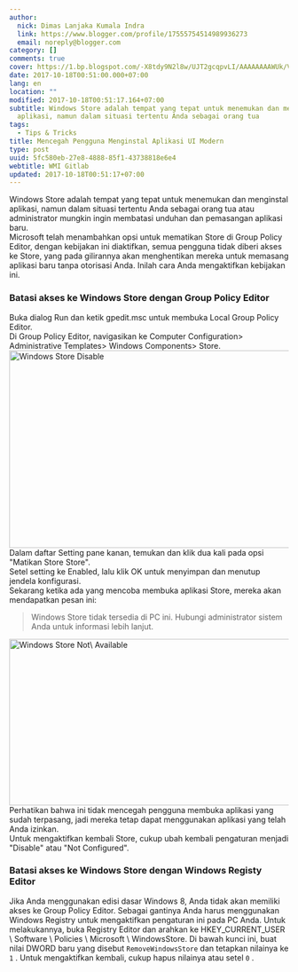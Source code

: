 ```yaml
---
author:
  nick: Dimas Lanjaka Kumala Indra
  link: https://www.blogger.com/profile/17555754514989936273
  email: noreply@blogger.com
category: []
comments: true
cover: https://1.bp.blogspot.com/-X8tdy9N2l8w/UJT2gcqpvLI/AAAAAAAAWUk/VPPxUYEMDPs/s1600/Windows-Store-Disable.png
date: 2017-10-18T00:51:00.000+07:00
lang: en
location: ""
modified: 2017-10-18T00:51:17.164+07:00
subtitle: Windows Store adalah tempat yang tepat untuk menemukan dan menginstal
  aplikasi, namun dalam situasi tertentu Anda sebagai orang tua
tags:
  - Tips & Tricks
title: Mencegah Pengguna Menginstal Aplikasi UI Modern
type: post
uuid: 5fc580eb-27e8-4888-85f1-43738818e6e4
webtitle: WMI Gitlab
updated: 2017-10-18T00:51:17+07:00
---
```


Windows Store adalah tempat yang tepat untuk menemukan dan menginstal     aplikasi, namun dalam situasi tertentu Anda sebagai orang tua atau     administrator mungkin ingin membatasi unduhan dan pemasangan aplikasi baru. <br>Microsoft telah menambahkan opsi untuk mematikan Store di Group Policy     Editor, dengan kebijakan ini diaktifkan, semua pengguna tidak diberi akses     ke Store, yang pada gilirannya akan menghentikan mereka untuk memasang     aplikasi baru tanpa otorisasi Anda. Inilah cara Anda mengaktifkan kebijakan     ini. <br><h3>    Batasi akses ke Windows Store dengan Group Policy Editor </h3>Buka dialog Run dan ketik gpedit.msc untuk membuka Local Group Policy     Editor.     <br>    Di Group Policy Editor, navigasikan ke Computer Configuration&gt;     Administrative Templates&gt; Windows Components&gt; Store.     <br>    <img alt="Windows Store Disable" height="356" src="https://1.bp.blogspot.com/-X8tdy9N2l8w/UJT2gcqpvLI/AAAAAAAAWUk/VPPxUYEMDPs/s1600/Windows-Store-Disable.png" title="Windows Store Nonaktifkan" width="678">    <br>    Dalam daftar Setting pane kanan, temukan dan klik dua kali pada opsi     "Matikan Store Store". <br><center>    <ins id="aswift_0_expand"><ins id="aswift_0_anchor"></ins></ins></center>Setel setting ke Enabled, lalu klik OK untuk menyimpan dan menutup jendela     konfigurasi. <br>Sekarang ketika ada yang mencoba membuka aplikasi Store, mereka akan     mendapatkan pesan ini: <br><blockquote>Windows Store tidak tersedia di PC ini. Hubungi administrator sistem         Anda untuk informasi lebih lanjut.     </blockquote><img alt="Windows Store Not\ Available" height="300" src="https://1.bp.blogspot.com/-TdfK-WoptWU/UJT2hM5FiJI/AAAAAAAAWUs/uzyyrrmyXBw/s1600/Windows-Store-Not-Available.png" title="Toko Windows Tidak \ Tersedia" width="677"><br>Perhatikan bahwa ini tidak mencegah pengguna membuka aplikasi yang sudah     terpasang, jadi mereka tetap dapat menggunakan aplikasi yang telah Anda     izinkan. <br>Untuk mengaktifkan kembali Store, cukup ubah kembali pengaturan menjadi     "Disable" atau "Not Configured". <br><h3>    Batasi akses ke Windows Store dengan Windows Registy Editor </h3>Jika Anda menggunakan edisi dasar Windows 8, Anda tidak akan memiliki akses     ke Group Policy Editor. Sebagai gantinya Anda harus menggunakan Windows     Registry untuk mengaktifkan pengaturan ini pada PC Anda. Untuk     melakukannya, buka Registry Editor dan arahkan ke HKEY_CURRENT_USER \     Software \ Policies \ Microsoft \ WindowsStore. Di bawah kunci ini, buat     nilai DWORD baru yang disebut <code>RemoveWindowsStore</code> dan tetapkan     nilainya ke <code>1</code> . Untuk mengaktifkan kembali, cukup hapus     nilainya atau setel <code>0</code> . <script>document.querySelectorAll("pre,code");
  pretext.forEach(function (el) {
    el.classList.toggle("notranslate", true);
  });</script><script>document.querySelectorAll("pre,code");
  pretext.forEach(function (el) {
    el.classList.toggle("notranslate", true);
  });</script>